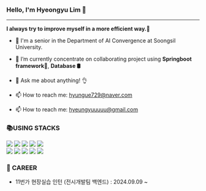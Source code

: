 ### Hello, I'm Hyeongyu Lim 👋
---------------------------------------------------
**I always try to improve myself in a more efficient way.**:runner:


- 🏫 I'm a senior in the Department of AI Convergence at Soongsil University.
- 📖 I’m currently concentrate on collaborating project using **Springboot framework🌱**, **Database 🛢**


- 💬 Ask me about anything! :ok_hand:
- 📫 How to reach me: hyungue729@naver.com
- 📫 How to reach me: hyeungyuuuuu@gmail.com

<div><h3>📚USING STACKS</h3></div>
<div>
    <img src="https://img.shields.io/badge/java-007396?style=for-the-badge&logo=java&logoColor=white">
    <img src="https://img.shields.io/badge/python-3776AB?style=for-the-badge&logo=python&logoColor=white"> 
    <img src="https://img.shields.io/badge/spring-6DB33F?style=for-the-badge&logo=spring&logoColor=white"> 
    <img src="https://img.shields.io/badge/Spring Boot-6DB33F?style=for-the-badge&logo=Spring Boot&logoColor=white">
    <img src="https://img.shields.io/badge/mysql-4479A1?style=for-the-badge&logo=mysql&logoColor=white"> 
  <br>
    <img src="https://img.shields.io/badge/linux-FCC624?style=for-the-badge&logo=linux&logoColor=black"> 
    <img src="https://img.shields.io/badge/amazonaws-232F3E?style=for-the-badge&logo=amazonaws&logoColor=white"> 
    <img src="https://img.shields.io/badge/Docker-2496ED?style=for-the-badge&logo=Docker&logoColor=white"/>
    <img src="https://img.shields.io/badge/github-181717?style=for-the-badge&logo=github&logoColor=white">
    <img src="https://img.shields.io/badge/git-F05032?style=for-the-badge&logo=git&logoColor=white">


</div>
</div>
<div><h3>💼 CAREER</h3></div>
<div>
    <ul>
        <li>11번가 현장실습 인턴 (전시개발팀 백엔드) : 2024.09.09 ~ </li>
    </ul>
</div>
